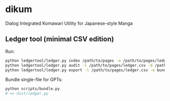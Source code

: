# dikum
Dialog Integrated Komawari Utility for Japanese-style Manga 

## Ledger tool (minimal CSV edition)
Run:
```bash
python ledgertool/ledger.py index /path/to/pages -o /path/to/pages/ledger.csv
python ledgertool/ledger.py audit -l /path/to/pages/ledger.csv -d /path/to/pages
python ledgertool/ledger.py export -l /path/to/pages/ledger.csv -o bundle.zip
```

Bundle single-file for GPTs:
```bash
python scripts/bundle.py
# => dist/ledger.py
```
